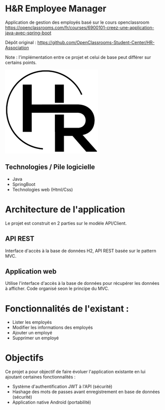 # H&R Employee Manager

Application de gestion des employés basé sur le cours openclassroom https://openclassrooms.com/fr/courses/6900101-creez-une-application-java-avec-spring-boot

Dépôt original : https://github.com/OpenClassrooms-Student-Center/HR-Association

Note : l'implémentation entre ce projet et celui de base peut différer sur certains points.

![alt text](logo.png "Title")

## Technologies / Pile logicielle

- Java
- SpringBoot
- Technologies web (Html/Css)

# Architecture de l'application

Le projet est construit en 2 parties sur le modèle API/Client.

## API REST

Interface d'accès à la base de données H2, API REST basée sur le pattern MVC.

## Application web

Utilise l'interface d'accès à la base de données pour récupérer les données à afficher. 
Code organisé seon le principe du MVC.

# Fonctionnalités de l'existant : 

- Lister les employés
- Modifier les informations des employés
- Ajouter un employé
- Supprimer un employé

# Objectifs

Ce projet a pour objectif de faire évoluer l'application existante en lui ajoutant certaines fonctionnalités :

- Système d'authentification JWT à l'API (sécurité)
- Hashage des mots de passes avant enregistrement en base de données (sécurité)
- Application native Android (portabilité)
